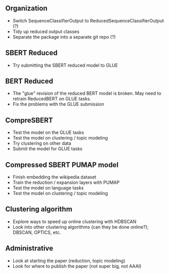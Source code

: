 ## Organization
* Switch SequenceClassifierOutput to ReducedSequenceClassifierOutput (?)
* Tidy up reduced output classes
* Separate the package into a separate git repo (?)

## SBERT Reduced
* Try submitting the SBERT reduced model to GLUE

## BERT Reduced
* The "glue" revision of the reduced BERT model is broken. May need to retrain ReducedBERT on GLUE tasks.
* Fix the problems with the GLUE submission

## CompreSBERT
* Test the model on the GLUE tasks
* Test the model on clustering / topic modeling
* Try clustering on other data
* Submit the model for GLUE tasks

## Compressed SBERT PUMAP model
* Finish embedding the wikipedia dataset
* Train the reduction / expansion layers with PUMAP
* Test the model on language tasks
* Test the model on clustering / topic modeling

## Clustering algorithm
* Explore ways to speed up online clustering with HDBSCAN
* Look into other clustering algorithms (can they be done online?); DBSCAN, OPTICS, etc.

## Administrative
* Look at starting the paper (reduction, topic modeling)
* Look for where to publish the paper (not super big, not AAAI)
